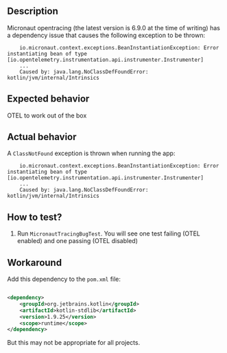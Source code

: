 ## Description

Micronaut opentracing (the latest version is 6.9.0 at the time of writing) has a dependency issue that causes the
following exception to be thrown:

```
    io.micronaut.context.exceptions.BeanInstantiationException: Error instantiating bean of type [io.opentelemetry.instrumentation.api.instrumenter.Instrumenter]
    ...
    Caused by: java.lang.NoClassDefFoundError: kotlin/jvm/internal/Intrinsics
```

## Expected behavior

OTEL to work out of the box

## Actual behavior

A `ClassNotFound` exception is thrown when running the app:

```
    io.micronaut.context.exceptions.BeanInstantiationException: Error instantiating bean of type [io.opentelemetry.instrumentation.api.instrumenter.Instrumenter]
    ...
    Caused by: java.lang.NoClassDefFoundError: kotlin/jvm/internal/Intrinsics
```

## How to test?

1. Run `MicronautTracingBugTest`. You will see one test failing (OTEL enabled) and one passing (OTEL disabled)

## Workaround

Add this dependency to the `pom.xml` file:

```xml

<dependency>
    <groupId>org.jetbrains.kotlin</groupId>
    <artifactId>kotlin-stdlib</artifactId>
    <version>1.9.25</version>
    <scope>runtime</scope>
</dependency>
```

But this may not be appropriate for all projects.